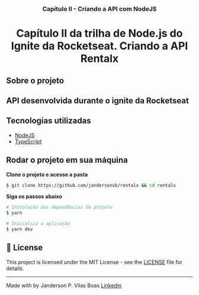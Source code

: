 <h3 align="center">
  Capítulo II - Criando a API com NodeJS
</h3>

<h1 align="center">
  Capítulo II da trilha de Node.js do Ignite da Rocketseat. Criando a API Rentalx
</h1>

## Sobre o projeto

## API desenvolvida durante o ignite da Rocketseat

## Tecnologias utilizadas

- [NodeJS](https://nodejs.org/en/)
- [TypeScript](https://www.typescriptlang.org/)

## Rodar o projeto em sua máquina

**Clone o projeto e acesse a pasta**

```bash
$ git clone https://github.com/jandersonvb/rentalx && cd rentalx
```

**Siga os passos abaixo**

```bash
# Instalação das dependências do projeto
$ yarn

# Inicializa a aplicação
$ yarn dev

```

## 📝 License

This project is licensed under the MIT License - see the [LICENSE](LICENSE) file for details.

---

Made with by Janderson P. Vilas Boas [Linkedin](https://www.linkedin.com/in/jandersonvilasboas/)
